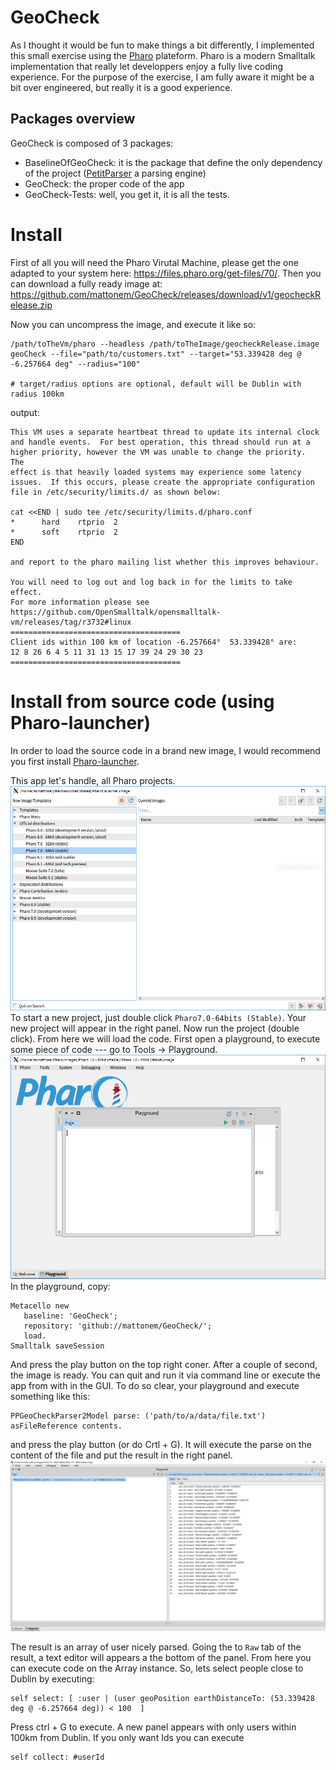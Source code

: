 # GeoCheck
As I thought it would be fun to make things a bit differently, I implemented this small exercise using the [Pharo](https://pharo.org) plateform.
Pharo is a modern Smalltalk implementation that really let developpers enjoy a fully live coding experience.
For the purpose of the exercise, I am fully aware it might be a bit over engineered, but really it is a good experience.

## Packages overview
GeoCheck is composed of 3 packages:
- BaselineOfGeoCheck: it is the package that define the only dependency of the project ([PetitParser](https://github.com/moosetechnology/PetitParser) a parsing engine)
- GeoCheck: the proper code of the app
- GeoCheck-Tests: well, you get it, it is all the tests.

# Install
First of all you will need the Pharo Virutal Machine, please get the one adapted to your system here:
https://files.pharo.org/get-files/70/.
Then you can download a fully ready image at: 
https://github.com/mattonem/GeoCheck/releases/download/v1/geocheckRelease.zip

Now you can uncompress the image, and execute it like so:

```
/path/toTheVm/pharo --headless /path/toTheImage/geocheckRelease.image geoCheck --file="path/to/customers.txt" --target="53.339428 deg @ -6.257664 deg" --radius="100"

# target/radius options are optional, default will be Dublin with radius 100km 
```

output:

```
This VM uses a separate heartbeat thread to update its internal clock
and handle events.  For best operation, this thread should run at a
higher priority, however the VM was unable to change the priority.  The
effect is that heavily loaded systems may experience some latency
issues.  If this occurs, please create the appropriate configuration
file in /etc/security/limits.d/ as shown below:

cat <<END | sudo tee /etc/security/limits.d/pharo.conf
*      hard    rtprio  2
*      soft    rtprio  2
END

and report to the pharo mailing list whether this improves behaviour.

You will need to log out and log back in for the limits to take effect.
For more information please see
https://github.com/OpenSmalltalk/opensmalltalk-vm/releases/tag/r3732#linux
======================================
Client ids within 100 km of location -6.257664°  53.339428° are:
12 8 26 6 4 5 11 31 13 15 17 39 24 29 30 23
======================================
```

# Install from source code (using Pharo-launcher)
In order to load the source code in a brand new image, I would recommend you first install [Pharo-launcher](http://pharo.org/web/download).

This app let's handle, all Pharo projects.
![launcher](/launcher.PNG)
To start a new project, just double click `Pharo7.0-64bits (Stable)`.
Your new project will appear in the right panel.
Now run the project (double click).
From here we will load the code. First open a playground, to execute some piece of code --- go to Tools -> Playground.
![launcher](/playground.PNG)
In the playground, copy:
```
Metacello new
   baseline: 'GeoCheck';
   repository: 'github://mattonem/GeoCheck/';
   load.
Smalltalk saveSession
```
And press the play button on the top right coner.
After a couple of second, the image is ready. You can quit and run it via command line or execute the app from with in the GUI.
To do so clear, your playground and execute something like this:
```
PPGeoCheckParser2Model parse: ('path/to/a/data/file.txt') asFileReference contents.
```
and press the play button (or do Crtl + G). It will execute the parse on the content of the file and put the result in the right panel.
![parseFile](/parseFile.PNG)

The result is an array of user nicely parsed.
Going the to `Raw` tab of the result, a text editor will appears a the bottom of the panel. From here you can execute code on the Array instance. So, lets select people close to Dublin by executing:
```
self select: [ :user | (user geoPosition earthDistanceTo: (53.339428 deg @ -6.257664 deg)) < 100  ] 
```
Press ctrl + G to execute. 
A new panel appears with only users within 100km from Dublin.
If you only want Ids you can execute
```
self collect: #userId
```

